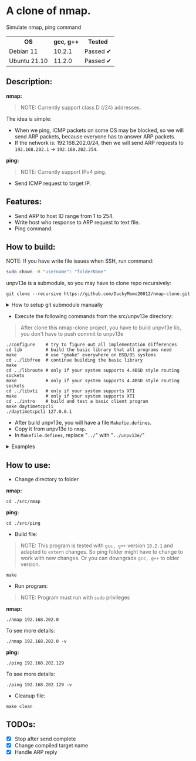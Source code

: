 # A clone of nmap.

Simulate nmap, ping command

<table>
  <tr>
    <th>OS</th>
    <th>gcc, g++</th>
    <th>Tested</th>
  </tr>
  <tr>
    <td>Debian 11</td>
    <td>10.2.1</td>
    <td>Passed ✔</td>
  </tr>
  <tr>
    <td>Ubuntu 21.10</td>
    <td>11.2.0</td>
    <td>Passed ✔</td>
  </tr>
</table>

## Description:

**nmap:**

> NOTE: Currently support class D (/24) addresses.

The idea is simple:

- When we ping, ICMP packets on some OS may be blocked, so we will send ARP packets, because
  everyone has to answer ARP packets.
- If the network is: 192.168.202.0/24, then we will send ARP requests to
  `192.168.202.1` -> `192.168.202.254`.

**ping:**

> NOTE: Currently support IPv4 ping.

- Send ICMP request to target IP.

## Features:

- Send ARP to host ID range from 1 to 254.
- Write host who response to ARP request to text file.
- Ping command.

## How to build:

NOTE: If you have write file issues when SSH, run command:

```bash
sudo chown -R "username": "folderName"
```

unpv13e is a submodule, so you may have to clone repo recursively:

```console
git clone --recursive https://github.com/DuckyMomo20012/nmap-clone.git
```

<details>
    <summary>How to setup git submodule manually</summary>

```console
nmap-clone/src# git submodule add https://github.com/k84d/unpv13e.git unpv13e
```

</details>

- Execute the following commands from the src/unpv13e directory:

> After clone this nmap-clone project, you have to build unpv13e lib, you don't
> have to push commit to unpv13e

```
./configure    # try to figure out all implementation differences
cd lib         # build the basic library that all programs need
make           # use "gmake" everywhere on BSD/OS systems
cd ../libfree  # continue building the basic library
make
cd ../libroute # only if your system supports 4.4BSD style routing sockets
make           # only if your system supports 4.4BSD style routing sockets
cd ../libxti   # only if your system supports XTI
make           # only if your system supports XTI
cd ../intro    # build and test a basic client program
make daytimetcpcli
./daytimetcpcli 127.0.0.1
```

- After build unpv13e, you will have a file `Makefie.defines`.
- Copy it from unpv13e to `nmap`.
- In `Makefile.defines`, replace "`../`" with "`../unpv13e/`"

<details>
    <summary>Examples</summary>

CFLAGS = -I`../unpv13e/`lib -g -O2 -D_REENTRANT -Wall
LIBS = `../unpv13e/`libunp.a -lpthread
LIBS_XTI = `../unpv13e/`libunpxti.a `../unpv13e/`libunp.a -lpthread

LIBUNP_NAME = `../unpv13e/`libunp.a

LIBUNPXTI_NAME = `../unpv13e/`libunpxti.a

</details>

## How to use:

- Change directory to folder

**nmap:**

```console
cd ./src/nmap
```

**ping:**

```console
cd ./src/ping
```

- Build file:

> NOTE: This program is tested with `gcc, g++` version `10.2.1` and adapted to
> `extern` changes. So ping folder might have to change to work with new
> changes. Or you can downgrade `gcc, g++` to older version.

```console
make
```

- Run program:

> NOTE: Program must run with `sudo` privileges

**nmap:**

```console
./nmap 192.168.202.0
```

To see more details:

```console
./nmap 192.168.202.0 -v
```

**ping:**

```console
./ping 192.168.202.129
```

To see more details:

```console
./ping 192.168.202.129 -v
```

- Cleanup file:

```console
make clean
```

## TODOs:

- [x] Stop after send complete
- [x] Change compiled target name
- [x] Handle ARP reply
